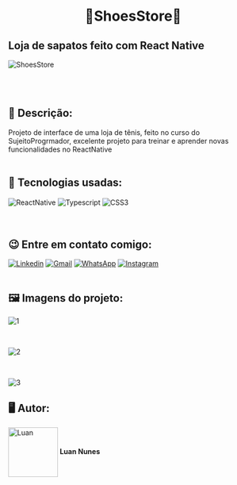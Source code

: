 <h1 align="center">📱ShoesStore📱</h1>
<h2>Loja de sapatos feito com React Native</h2> 

![ShoesStore](https://user-images.githubusercontent.com/105875989/203287671-d3dfa537-0307-4a0e-91e8-9f4613f9ba3d.gif)

<br>
<br>
<h2><strong> 📝 Descrição:</strong></h2>    

Projeto de interface de uma loja de tênis, feito no curso do SujeitoProgrmador, excelente projeto para treinar e aprender novas funcionalidades no ReactNative
<br>
<br>
<h2><strong>🚀 Tecnologias usadas:</strong></h2>   

<div style='display:inline_block;'>
  <img align='center' alt='ReactNative' src='https://img.shields.io/badge/React_Native-20232A?style=for-the-badge&logo=react&logoColor=61DAFB'/>  
  <img align='center' alt='Typescript' src='https://img.shields.io/badge/TypeScript-007ACC?style=for-the-badge&logo=typescript&logoColor=white'/>
  <img align='center' alt='CSS3' src='https://img.shields.io/badge/CSS-239120?&style=for-the-badge&logo=css3&logoColor=white'/> 
</div>
<br><br>

<h2><strong>😉 Entre em contato comigo:</strong></h2>   

[![Linkedin](https://img.shields.io/badge/LinkedIn-0077B5?style=for-the-badge&logo=linkedin&logoColor=white)](https://www.linkedin.com/in/luan-nunes-esbaltar/)
[![Gmail](https://img.shields.io/badge/Gmail-D14836?style=for-the-badge&logo=gmail&logoColor=white)](mailto:nunesesbaltar.luan02@gmail.com)
[![WhatsApp](https://img.shields.io/badge/WhatsApp-25D366?style=for-the-badge&logo=whatsapp&logoColor=white)](https://api.whatsapp.com/send?phone=5561984653761&text=Ol%C3%A1%20Luan%2C%20tudo%20bem%3F)
[![Instagram](https://img.shields.io/badge/Instagram-E4405F?style=for-the-badge&logo=instagram&logoColor=white)](https://www.instagram.com/luan_nunees/)
<br>
<br>
<h2><strong> 🖼️ Imagens do projeto:</strong></h2> 

![1](https://user-images.githubusercontent.com/105875989/203287579-8196e9f0-e17e-44ae-bcab-8a7f7c0742db.png)

<br>

![2](https://user-images.githubusercontent.com/105875989/203287587-c22a6023-df16-47d3-b690-7665af1a75d5.png)

<br>

![3](https://user-images.githubusercontent.com/105875989/203287589-0fcc33c8-f054-421c-a2e5-c9255fc04c39.png)

<h2><strong>🖥️ Autor:</strong></h2>   

<img align='center' style="width:100px; height: 100px;" alt='Luan' src='https://user-images.githubusercontent.com/105875989/202720555-79b37083-a2e8-47d6-8d43-5003323b22ff.jpeg'/>  
<strong>Luan Nunes</strong> 

